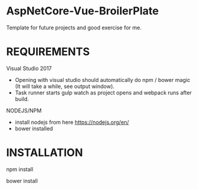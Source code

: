 # AspNetCore-Vue-BroilerPlate
Template for future projects and good exercise for me.

# REQUIREMENTS

Visual Studio 2017

- Opening with visual studio should automatically do npm / bower magic (It will take a while, see output window).
- Task runner starts gulp watch as project opens and webpack runs after build.

NODEJS/NPM
  - install nodejs from here https://nodejs.org/en/
  - bower installed
# INSTALLATION

npm install

bower install

